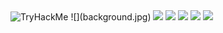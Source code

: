 <img src="https://tryhackme-badges.s3.amazonaws.com/haytam0635124501.png" alt="TryHackMe">
![](background.jpg)
<a href="https://www.linkedin.com/in/haytam/"><img src="https://img.shields.io/badge/LinkedIn-0077B5?style=for-the-badge&logo=linkedin&logoColor=white"/></a>
<a href="https://twitter.com/haytam"><img src="https://img.shields.io/badge/Twitter-1DA1F2?style=for-the-badge&logo=twitter&logoColor=white"/></a>
<a href="https://github.com/mr-pofa"><img src="https://img.shields.io/badge/GitHub-100000?style=for-the-badge&logo=github&logoColor=white"/></a>
<a href="https://www.youtube.com/channel/haytamkamlishi"><img src="https://img.shields.io/badge/YouTube-FF0000?style=for-the-badge&logo=youtube&logoColor=white"/></a>
<a href="https://tryhackme.com/p/haytam0635124501"><img src="https://img.shields.io/badge/tryhackme-9f1a1a?style=for-the-badge&logo=tryhackme&logoColor=white"/></a>

